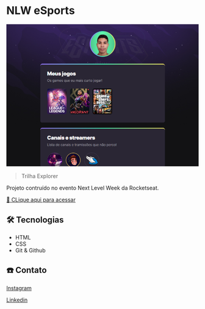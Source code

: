 # NLW eSports

![preview](./.github/preview.png)

> Trilha Explorer

Projeto contruído no evento Next Level Week da Rocketseat.

[🔗 CLique aqui para acessar](https://enzocauex.github.io/nlw-esports/)

## 🛠️ Tecnologias

- HTML
- CSS
- Git & Github

## ☎️ Contato

[Instagram](https://instagram.com/enzocauex/)

[Linkedin](https://enzocauex.github.io/nlw-esports/)